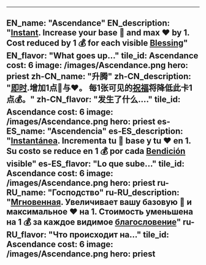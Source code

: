 ---

EN_name: "Ascendance"
EN_description: "<u><u>Instant</u></u>. Increase your base 🔸 and max ❤️ by 1. Cost reduced by 1 💰 for each visible <u>Blessing</u>"
EN_flavor: "What goes up..."
tile_id: Ascendance
cost: 6
image: /images/Ascendance.png
hero: priest
zh-CN_name: "升腾"
zh-CN_description: "<u><u>即时</u></u>.增加1点🔸与❤️。 每1张可见的<u>祝福</u>将降低此卡1点💰。"
zh-CN_flavor: "发生了什么...."
tile_id: Ascendance
cost: 6
image: /images/Ascendance.png
hero: priest
es-ES_name: "Ascendencia"
es-ES_description: "<u><u>Instantánea</u></u>. Incrementa tu 🔸 base y tu ❤️ en 1. Su costo se reduce en 1 💰 por cada <u>Bendición</u> visible"
es-ES_flavor: "Lo que sube..."
tile_id: Ascendance
cost: 6
image: /images/Ascendance.png
hero: priest
ru-RU_name: "Господство"
ru-RU_description: "<u><u>Мгновенная</u></u>. Увеличивает вашу базовую 🔸 и максимальное ❤️ на 1. Стоимость уменьшена на 1 💰 за каждое видимое <u>благословение</u>"
ru-RU_flavor: "Что происходит на..."
tile_id: Ascendance
cost: 6
image: /images/Ascendance.png
hero: priest
---